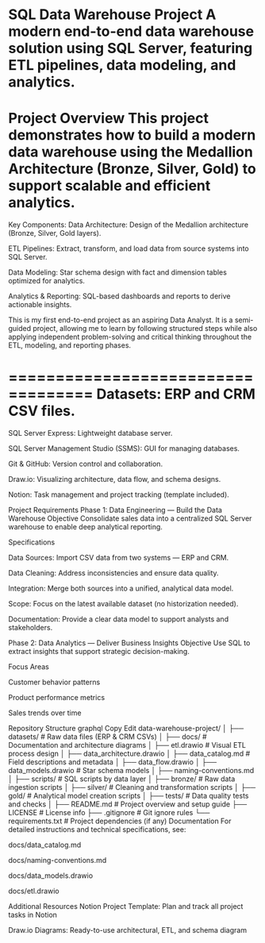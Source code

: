 SQL Data Warehouse Project
A modern end-to-end data warehouse solution using SQL Server, featuring ETL pipelines, data modeling, and analytics.
==================================================================================================================================
Project Overview
This project demonstrates how to build a modern data warehouse using the Medallion Architecture (Bronze, Silver, Gold) to support scalable and efficient analytics.
==================================================================================================================================
Key Components:
Data Architecture: Design of the Medallion architecture (Bronze, Silver, Gold layers).

ETL Pipelines: Extract, transform, and load data from source systems into SQL Server.

Data Modeling: Star schema design with fact and dimension tables optimized for analytics.

Analytics & Reporting: SQL-based dashboards and reports to derive actionable insights.

This is my first end-to-end project as an aspiring Data Analyst. It is a semi-guided project, allowing me to learn by following structured steps while also applying independent problem-solving and critical thinking throughout the ETL, modeling, and reporting phases.

===================================
Datasets: ERP and CRM CSV files.
===================================
SQL Server Express: Lightweight database server.

SQL Server Management Studio (SSMS): GUI for managing databases.

Git & GitHub: Version control and collaboration.

Draw.io: Visualizing architecture, data flow, and schema designs.

Notion: Task management and project tracking (template included).

Project Requirements
Phase 1: Data Engineering — Build the Data Warehouse
Objective
Consolidate sales data into a centralized SQL Server warehouse to enable deep analytical reporting.

Specifications

Data Sources: Import CSV data from two systems — ERP and CRM.

Data Cleaning: Address inconsistencies and ensure data quality.

Integration: Merge both sources into a unified, analytical data model.

Scope: Focus on the latest available dataset (no historization needed).

Documentation: Provide a clear data model to support analysts and stakeholders.

Phase 2: Data Analytics — Deliver Business Insights
Objective
Use SQL to extract insights that support strategic decision-making.

Focus Areas

Customer behavior patterns

Product performance metrics

Sales trends over time

Repository Structure
graphql
Copy
Edit
data-warehouse-project/
│
├── datasets/                   # Raw data files (ERP & CRM CSVs)
│
├── docs/                       # Documentation and architecture diagrams
│   ├── etl.drawio              # Visual ETL process design
│   ├── data_architecture.drawio
│   ├── data_catalog.md         # Field descriptions and metadata
│   ├── data_flow.drawio
│   ├── data_models.drawio      # Star schema models
│   ├── naming-conventions.md
│
├── scripts/                    # SQL scripts by data layer
│   ├── bronze/                 # Raw data ingestion scripts
│   ├── silver/                 # Cleaning and transformation scripts
│   ├── gold/                   # Analytical model creation scripts
│
├── tests/                      # Data quality tests and checks
│
├── README.md                   # Project overview and setup guide
├── LICENSE                     # License info
├── .gitignore                  # Git ignore rules
└── requirements.txt            # Project dependencies (if any)
Documentation
For detailed instructions and technical specifications, see:

docs/data_catalog.md

docs/naming-conventions.md

docs/data_models.drawio

docs/etl.drawio

Additional Resources
Notion Project Template: Plan and track all project tasks in Notion

Draw.io Diagrams: Ready-to-use architectural, ETL, and schema diagram
